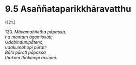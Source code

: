

# 9.5 Asaññataparikkhāravatthu



(121.)

130\. _Māvamaññetha pāpassa,_  
_na mantaṃ āgamissati;_  
_Udabindunipātena,_  
_udakumbhopi pūrati;_  
_Bālo pūrati pāpassa,_  
_thokaṃ thokampi ācinaṃ._  




